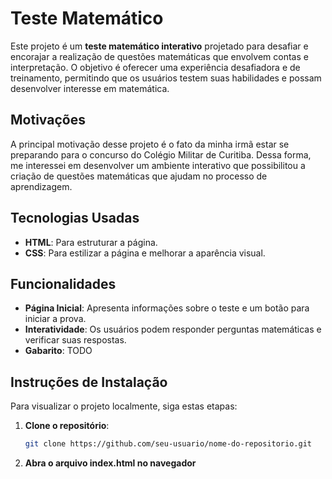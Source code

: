 # Teste Matemático

Este projeto é um **teste matemático interativo** projetado para desafiar e encorajar a realização de questões matemáticas que envolvem contas e interpretação. O objetivo é oferecer uma experiência desafiadora e de treinamento, permitindo que os usuários testem suas habilidades e possam desenvolver interesse em matemática.

## Motivações
A principal motivação desse projeto é o fato da minha irmã estar se preparando para o concurso do Colégio Militar de Curitiba. 
Dessa forma, me interessei em desenvolver um ambiente interativo que possibilitou a criação de questões matemáticas que ajudam no processo de aprendizagem.

## Tecnologias Usadas

- **HTML**: Para estruturar a página.
- **CSS**: Para estilizar a página e melhorar a aparência visual.

## Funcionalidades

- **Página Inicial**: Apresenta informações sobre o teste e um botão para iniciar a prova.
- **Interatividade**: Os usuários podem responder perguntas matemáticas e verificar suas respostas.
- **Gabarito**: TODO

## Instruções de Instalação

Para visualizar o projeto localmente, siga estas etapas:

1. **Clone o repositório**:
   ```bash
   git clone https://github.com/seu-usuario/nome-do-repositorio.git
2. **Abra o arquivo index.html no navegador**
